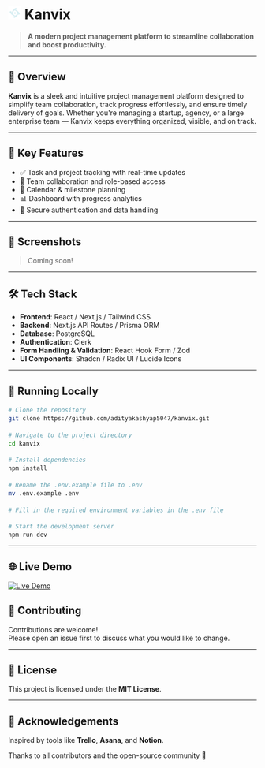 # <img src="public/kanvix/kanvix.png" height="26" alt="Kanvix Logo" > **Kanvix**

> **A modern project management platform to streamline collaboration and boost productivity.**

---

## 🚀 Overview

**Kanvix** is a sleek and intuitive project management platform designed to simplify team collaboration, track progress effortlessly, and ensure timely delivery of goals. Whether you're managing a startup, agency, or a large enterprise team — Kanvix keeps everything organized, visible, and on track.

---

## 🧩 Key Features

- ✅ Task and project tracking with real-time updates
- 👥 Team collaboration and role-based access
- 📅 Calendar & milestone planning
- 📊 Dashboard with progress analytics
- 🔐 Secure authentication and data handling

---

## 📸 Screenshots

> Coming soon!

---

## 🛠️ Tech Stack

- **Frontend**: React / Next.js / Tailwind CSS 
- **Backend**: Next.js API Routes / Prisma ORM  
- **Database**: PostgreSQL 
- **Authentication**: Clerk  
- **Form Handling & Validation**: React Hook Form / Zod  
- **UI Components**: Shadcn / Radix UI / Lucide Icons  

---

## 🧪 Running Locally

```bash
# Clone the repository
git clone https://github.com/adityakashyap5047/kanvix.git

# Navigate to the project directory
cd kanvix

# Install dependencies
npm install

# Rename the .env.example file to .env
mv .env.example .env

# Fill in the required environment variables in the .env file

# Start the development server
npm run dev

```
---

## 🌐 Live Demo
[![Live Demo](https://img.shields.io/badge/Live-Kanvix-blue?style=for-the-badge)](https://kanvix.vercel.app)

## 🤝 Contributing  
Contributions are welcome!  
Please open an issue first to discuss what you would like to change.

---

## 📄 License  
This project is licensed under the **MIT License**.

---

## 🙌 Acknowledgements  
Inspired by tools like **Trello**, **Asana**, and **Notion**.  

Thanks to all contributors and the open-source community 🙏
